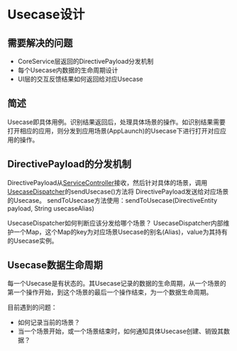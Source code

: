 # Usecase设计

## 需要解决的问题
+ CoreService层返回的DirectivePayload分发机制
+ 每个Usecase内数据的生命周期设计
+ UI层的交互反馈结果如何返回给对应Usecase


## 简述
Usecase即具体用例。识别结果返回后，处理具体场景的操作。如识别结果需要打开相应的应用，则分发到应用场景(AppLaunch)的Usecase下进行打开对应应用的操作。

## DirectivePayload的分发机制

DirectivePayload从[ServiceController][cls_ServiceController]接收，然后针对具体的场景，调用[UsecaseDispatcher][cls_UsecaseDispatcher]的sendUsecase()方法将
DirectivePayload发送给对应场景的Usecase。
sendToUsecase方法使用：sendToUsecase(DirectiveEntity payload, String usecaseAlias)

UsecaseDispatcher如何判断应该分发给哪个场景？
UsecaseDispatcher内部维护一个Map，这个Map的key为对应场景Usecase的别名(Alias)，value为其持有的Usecase实例。

[cls_ServiceController]:../app/src/main/java/com/gionee/voiceassist/controller/appcontrol/ServiceController.java
[cls_UsecaseDispatcher]:../app/src/main/java/com/gionee/voiceassist/controller/appcontrol/UsecaseDispatcher.java

## Usecase数据生命周期
每一个Usecase是有状态的。其Usecase记录的数据的生命周期，从一个场景的第一个操作开始，到这个场景的最后一个操作结束，为一个数据生命周期。

目前遇到的问题：
+ 如何记录当前的场景？
+ 当一个场景开始，或一个场景结束时，如何通知具体Usecase创建、销毁其数据？





